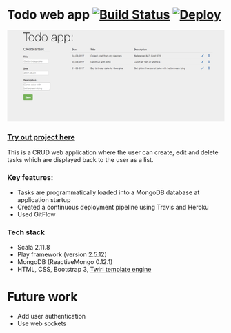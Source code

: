 Todo web app [![Build Status](https://travis-ci.org/muhsinali/todo-app.svg?branch=master)](https://travis-ci.org/muhsinali/todo-app) [![Deploy](https://www.herokucdn.com/deploy/button.svg)](https://heroku.com/deploy)
=================================
![alt tag](public/images/todo.png)

### [Try out project here](http://todo.muhsinali.xyz)

This is a CRUD web application where the user can create, edit and delete tasks which are displayed back to the user as a list.


### Key features:
- Tasks are programmatically loaded into a MongoDB database at application startup
- Created a continuous deployment pipeline using Travis and Heroku
- Used GitFlow


### Tech stack
- Scala 2.11.8
- Play framework (version 2.5.12)
- MongoDB (ReactiveMongo 0.12.1)
- HTML, CSS, Bootstrap 3, [Twirl template engine](https://www.playframework.com/documentation/2.5.x/ScalaTemplates)


Future work
=================================
- Add user authentication
- Use web sockets
